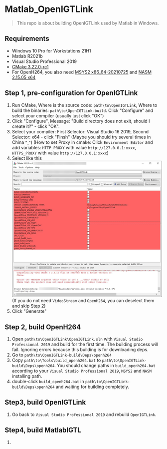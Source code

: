 # Matlab_OpenIGTLink

> This repo is about building OpenIGTLink used by Matlab in Windows.

## Requirements
- Windows 10 Pro for Workstations 21H1
- Matlab R2021b
- Visual Studio Professional 2019
- [CMake 3.22.0-rc1](https://github.com/Kitware/CMake/releases/download/v3.22.0-rc1/cmake-3.22.0-rc1-windows-x86_64.msi)
- For OpenH264, you also need [MSYS2 x86_64-20210725](https://github.com/msys2/msys2-installer/releases/download/2021-07-25/msys2-x86_64-20210725.exe) and [NASM 2.15.05 x64](https://www.nasm.us/pub/nasm/releasebuilds/2.15.05/)

## Step 1, pre-configuration for OpenIGTLink
1. Run CMake, Where is the source code: `path\to\OpenIGTLink`, Where to build the binaries: `path\to\OpenIGTLink-build`.
Click "Configure" and select your compiler (usually just click "OK")
2. Click "Configure", Message: "Build directory does not exit, should I create it?" - click "OK".
3. Select your compiler: First Selector: Visual Studio 16 2019, Second Selector: x64 - click "Finsh" (Maybe you should try several times in China ^_^) (How to set Proxy in cmake: Click `Environment Editor` and add variables: `HTTP_PROXY` with value `http://127.0.0.1:xxxx`, `HTTPS_PROXY` with value `http://127.0.0.1:xxxx`)
4. Select like this ![cmake](./images/cmake.jpg) (If you do not need `VideoStream` and `OpenH264`, you can deselect them and skip Step 2)
5. Click "Generate"

## Step 2, build OpenH264
1. Open `path\to\OpenIGTLink\OpenIGTLink.sln` with `Visual Studio Professional 2019` and build for the first time. The building process will fail. Ignoring errors because this building is for downloading deps.
2. Go to `path\to\OpenIGTLink-build\Deps\openh264`
3. Copy `path\to\Tools\build_openh264.bat` to `path\to\OpenIGTLink-build\Deps\openh264`. You should change paths in `build_openh264.bat` according to your `Visual Studio Professional 2019`, `MSYS2` and `NASM` installing path.
4. double-click `build_openh264.bat` in `path\to\OpenIGTLink-build\Deps\openh264` and waiting for building completely.

## Step3, build OpenIGTLink
1. Go back to `Visual Studio Professional 2019` and rebuild `OpenIGTLink`.

## Step4, build MatlabIGTL
1. 